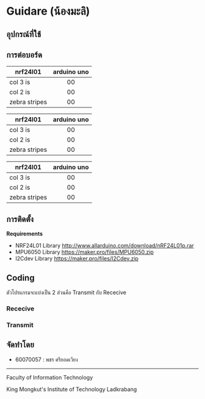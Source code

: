 # Guidare (น้องมะลิ)

## อุปกรณ์ที่ใช้

## การต่อบอร์ด

| nrf24l01        | arduino uno   |
| --------------- |:-------------:|
| col 3 is        | 00            |
| col 2 is        | 00            |
| zebra stripes   | 00            |

| nrf24l01        | arduino uno   |
| --------------- |:-------------:|
| col 3 is        | 00            |
| col 2 is        | 00            |
| zebra stripes   | 00            |

| nrf24l01        | arduino uno   |
| --------------- |:-------------:|
| col 3 is        | 00            |
| col 2 is        | 00            |
| zebra stripes   | 00            |

## การติดตั้ง

**Requirements**
* NRF24L01 Library http://www.allarduino.com/download/nRF24L01p.rar
* MPU6050 Library https://maker.pro/files/MPU6050.zip
* I2Cdev Library https://maker.pro/files/I2Cdev.zip

## Coding
 ตัวโปรแกรมจะแบ่งเป็น 2 ส่วนคือ Transmit กับ Rececive

### Rececive

### Transmit

## จัดทำโดย
* 60070057 : พชร ศรียอดเวียง

---

Faculty of Information Technology

King Mongkut's Institute of Technology Ladkrabang